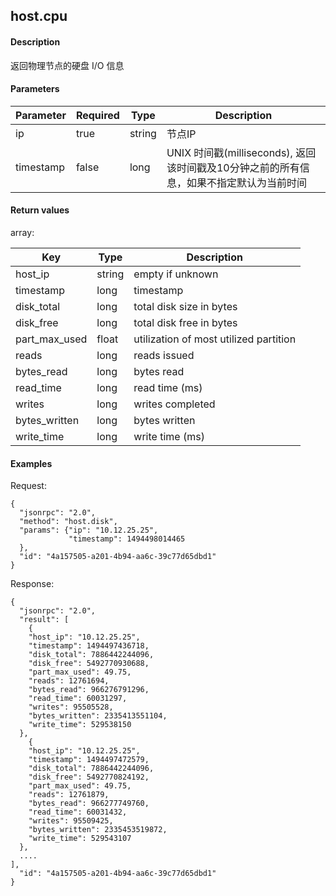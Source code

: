 host.cpu
----------------


#### Description

返回物理节点的硬盘 I/O 信息

#### Parameters


|Parameter|Required|  Type  |                             Description                                      |
|---------|--------|--------|------------------------------------------------------------------------------|
|ip       |true    |string  |节点IP|
|timestamp|false   |long    |UNIX 时间戳(milliseconds), 返回该时间戳及10分钟之前的所有信息，如果不指定默认为当前时间|

#### Return values

array:

|     Key        | Type |                                             Description                                 |
|----------------|------|-----------------------------------------------------------------------------------------|
|host_ip         |string|empty if unknown|
|timestamp       |long  |timestamp|
|disk_total      |long  |total disk size in bytes|
|disk_free       |long  |total disk free in bytes|
|part_max_used   |float |utilization of most utilized partition|
|reads           |long  |reads issued|
|bytes_read      |long  |bytes read|
|read_time       |long  |read time (ms)|
|writes          |long  |writes completed|
|bytes_written   |long  |bytes written|
|write_time      |long  |write time (ms)|


#### Examples

Request: 

    {
      "jsonrpc": "2.0",
      "method": "host.disk", 
      "params": {"ip": "10.12.25.25", 
                 "timestamp": 1494498014465
      },
      "id": "4a157505-a201-4b94-aa6c-39c77d65dbd1"
    }
    
Response: 

    {
      "jsonrpc": "2.0",
      "result": [
        {
        "host_ip": "10.12.25.25",
        "timestamp": 1494497436718,
        "disk_total": 7886442244096,
        "disk_free": 5492770930688,
        "part_max_used": 49.75,
        "reads": 12761694,
        "bytes_read": 966276791296,
        "read_time": 60031297,
        "writes": 95505528,
        "bytes_written": 2335413551104,
        "write_time": 529538150
      },
        {
        "host_ip": "10.12.25.25",
        "timestamp": 1494497472579,
        "disk_total": 7886442244096,
        "disk_free": 5492770824192,
        "part_max_used": 49.75,
        "reads": 12761879,
        "bytes_read": 966277749760,
        "read_time": 60031432,
        "writes": 95509425,
        "bytes_written": 2335453519872,
        "write_time": 529543107
      },
      ....
    ],
      "id": "4a157505-a201-4b94-aa6c-39c77d65dbd1"
    }
